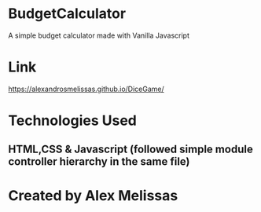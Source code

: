 # BudgetCalculator
A simple budget calculator made with Vanilla Javascript

# Link 
https://alexandrosmelissas.github.io/DiceGame/

# Technologies Used

## HTML,CSS & Javascript (followed simple module controller hierarchy in the same file)


# Created by Alex Melissas
